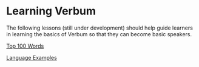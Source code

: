 # Learning Verbum

The following lessons (still under development) should help guide learners in learning the basics of Verbum so that they can become basic speakers. 

[Top 100 Words](100Words.md)

[Language Examples](Language-Examples.md)

